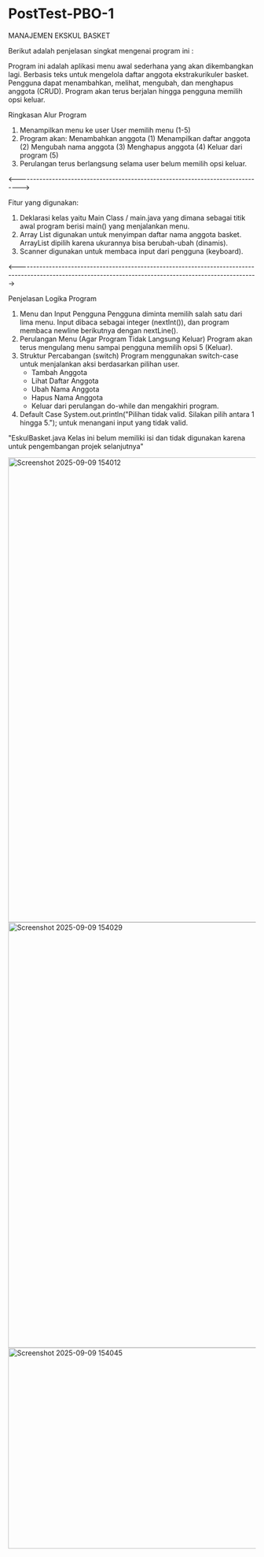 # PostTest-PBO-1
MANAJEMEN EKSKUL BASKET 

Berikut adalah penjelasan singkat mengenai program ini :

Program ini adalah aplikasi menu awal sederhana yang akan dikembangkan lagi. Berbasis teks untuk mengelola daftar anggota ekstrakurikuler basket. Pengguna dapat menambahkan, melihat, mengubah, dan menghapus anggota (CRUD). Program akan terus berjalan hingga pengguna memilih opsi keluar.

Ringkasan Alur Program
1. Menampilkan menu ke user
   User memilih menu (1-5)
2. Program akan:
   Menambahkan anggota (1)
   Menampilkan daftar anggota (2)
   Mengubah nama anggota (3)
   Menghapus anggota (4)
   Keluar dari program (5)
3. Perulangan terus berlangsung selama user belum memilih opsi keluar.
   
<------------------------------------------------------------------------------->

Fitur yang digunakan:
1. Deklarasi kelas yaitu Main Class / main.java yang dimana sebagai titik awal program berisi main() yang menjalankan menu.
2. Array List digunakan untuk menyimpan daftar nama anggota basket. ArrayList dipilih karena ukurannya bisa berubah-ubah (dinamis).
3. Scanner digunakan untuk membaca input dari pengguna (keyboard).
   
<---------------------------------------------------------------------------------------------------------------------------------------------------------->

Penjelasan Logika Program
1. Menu dan Input Pengguna
   Pengguna diminta memilih salah satu dari lima menu. Input dibaca sebagai integer (nextInt()), dan program membaca newline berikutnya dengan nextLine().
2. Perulangan Menu (Agar Program Tidak Langsung Keluar)
   Program akan terus mengulang menu sampai pengguna memilih opsi 5 (Keluar).
3. Struktur Percabangan (switch)
   Program menggunakan switch-case untuk menjalankan aksi berdasarkan pilihan user.
   - Tambah Anggota
   - Lihat Daftar Anggota
   - Ubah Nama Anggota
   - Hapus Nama Anggota
   - Keluar dari perulangan do-while dan mengakhiri program.
4. Default Case
   System.out.println("Pilihan tidak valid. Silakan pilih antara 1 hingga 5.");
   untuk menangani input yang tidak valid.

"EskulBasket.java Kelas ini belum memiliki isi dan tidak digunakan karena untuk pengembangan projek selanjutnya"

<img width="875" height="944" alt="Screenshot 2025-09-09 154012" src="https://github.com/user-attachments/assets/11b2a870-2e10-4ce6-a07d-4d9702a878fa" />
<img width="1002" height="864" alt="Screenshot 2025-09-09 154029" src="https://github.com/user-attachments/assets/4fcc59e9-1c62-4c87-8159-51dc64bf41f7" />
<img width="901" height="408" alt="Screenshot 2025-09-09 154045" src="https://github.com/user-attachments/assets/a662f7ed-a598-41a0-9062-95248e6846f5" />
